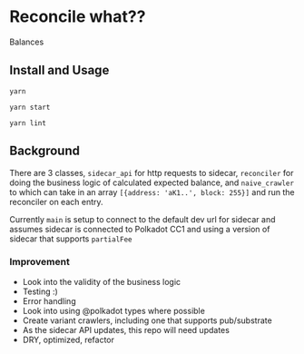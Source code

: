 # Reconcile what??

Balances

## Install and Usage

```
yarn
```

```
yarn start
```

```
yarn lint
```

## Background

There are 3 classes, `sidecar_api` for http requests to sidecar, `reconciler` for doing the business logic of calculated expected balance, and `naive_crawler` to which can take in an array `[{address: 'aK1..', block: 255}]` and run the reconciler on each entry.

Currently `main` is setup to connect to the default dev url for sidecar and assumes sidecar is connected to Polkadot CC1 and using a version of sidecar that supports `partialFee`

### Improvement

- Look into the validity of the business logic
- Testing :)
- Error handling
- Look into using @polkadot types where possible
- Create variant crawlers, including one that supports pub/substrate
- As the sidecar API updates, this repo will need updates
- DRY, optimized, refactor